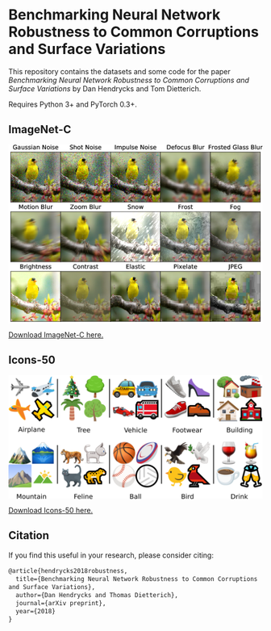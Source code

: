# Benchmarking Neural Network Robustness to Common Corruptions and Surface Variations

This repository contains the datasets and some code for the paper _Benchmarking Neural Network Robustness to Common Corruptions and Surface Variations_ by Dan Hendrycks and Tom Dietterich.

Requires Python 3+ and PyTorch 0.3+.

## ImageNet-C

<img align="center" src="assets/imagenet-c.png" width="750">

[Download ImageNet-C here.](https://drive.google.com/drive/folders/1HDVw6CmX3HiG0ODFtI75iIfBDxSiSz2K?usp=sharing)

## Icons-50

<img align="center" src="assets/icons-50.png" width="750">

[Download Icons-50 here.](https://drive.google.com/file/d/1TN5Igft9q01HZOuFlW7e8L1u5ksgVkn-/view?usp=sharing)

## Citation

If you find this useful in your research, please consider citing:

    @article{hendrycks2018robustness,
      title={Benchmarking Neural Network Robustness to Common Corruptions and Surface Variations},
      author={Dan Hendrycks and Thomas Dietterich},
      journal={arXiv preprint},
      year={2018}
    }
